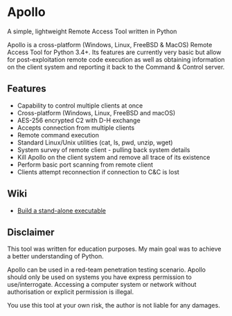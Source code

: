 # Apollo
A simple, lightweight Remote Access Tool written in Python

Apollo is a cross-platform (Windows, Linux, FreeBSD & MacOS) Remote Access Tool for Python 3.4+. Its features are currently very basic but allow for post-exploitation remote code execution as well as obtaining information on the client system and reporting it back to the Command & Control server.

## Features
 * Capability to control multiple clients at once
 * Cross-platform (Windows, Linux, FreeBSD and macOS)
 * AES-256 encrypted C2 with D-H exchange
 * Accepts connection from multiple clients
 * Remote command execution
 * Standard Linux/Unix utilities (cat, ls, pwd, unzip, wget)
 * System survey of remote client - pulling back system details
 * Kill Apollo on the client system and remove all trace of its existence
 * Perform basic port scanning from remote client
 * Clients attempt reconnection if connection to C&C is lost

## Wiki
* [Build a stand-alone executable](https://github.com/apacketofsweets/Apollo/wiki/Build-a-stand-alone-executable)

## Disclaimer
This tool was written for education purposes. My main goal was to achieve a better understanding of Python. 

Apollo can be used in a red-team penetration testing scenario. Apollo should only be used on systems you have express permission to use/interrogate. Accessing a computer system or network without authorisation or explicit permission is illegal. 

You use this tool at your own risk, the author is not liable for any damages.
